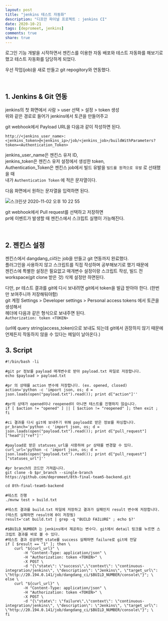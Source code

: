 ```yaml
---
layout: post
title: "jenkins 테스트 자동화"  
description: "디프만 파이널 프로젝트 : jenkins CI"
date: 2020-10-21
tags: [depromeet, jenkins]
comments: true
share: true
--- 
```


로그인 기능 개발을 시작하면서 젠킨스를 이용한 자동 배포와 테스트 자동화를 해보기로 했고 테스트 자동화를 담당하게 되었다.     

우선 작업(job)을 새로 만들고 git repogitory와 연동했다.   

<br />    
 
## 1. Jenkins & Git 연동                

jenkins의 첫 화면에서 사람 > user 선택 > 설정 > token 생성       
위와 같은 경로로 들어가 jenkins에서 토큰을 만들어주고          

git webhook에서 Payload URL을 다음과 같이 작성하면 된다.             

```
http://<jenkins_user_name>:<jenkins_token>@<jenkins_ip>/job/<jenkins_job>/buildWithParameters?token=<Authentication_Token>
```

jenkins_user_name은 젠킨스 유저 ID,       
jenkins_token은 젠킨스 유저 설정에서 생성한 token,       
Authentication_Token은 젠킨스 job에서 빌드 유발을 `빌드를 원격으로 유발` 로 선태했을 때        
내가	`Authentication Token` 에 적은 문자열이다.           

다음 화면에서 원하는 문자열을 입력하면 된다.      

 
![스크린샷 2020-11-02 오후 10 22 55](https://user-images.githubusercontent.com/33855307/97872903-24682800-1d5a-11eb-9e3d-b45ec542b776.png)    


git webhook에서 Pull request를 선택하고 저장하면        
pr에 이벤트가 발생할 때 젠킨스에서 스크립트 실행이 가능해진다.       

<br />    



## 2. 젠킨스 설정   

젠킨스에서 dangdang_ci라는 job을 만들고 git 연동까지 완료했다.       
플러그인을 사용하지 않고 스크립트를 직접 작성하며 공부해보기로 했기 때문에   
젠킨스에 특별한 설정은 필요없고 매개변수 설정이랑 스크립트 작성, 빌드 전 workspace(git clone 받은 것) 삭제 설정만 하면된다.    

다만, pr 테스트 결과를 git에 다시 보내려면 git에서 token을 발급 받아야 한다. (한번만 보여주니까 저장해둬야함)    
git 계정 Settings > Developer settings > Personal access tokens 에서 토큰을 생성해서      
헤더에 다음과 같은 형식으로 보내주면 된다.   
`Authorization: token <TOKEN>`    

(url에 query string(access_token)으로 보내도 되는데 git에서 권장하지 않기 때문에 언제든지 작동하지 않을 수 있다는 메일이 날아온다.)


 

## 3. Script         



```                
#!/bin/bash -li

#git pr 정보를 payload 매개변수로 받아 payload.txt 파일로 저장합니다.    
echo $payload > payload.txt 

#pr 의 상태를 action 변수에 저장합니다. (ex. opened, closed)
action='python -c 'import json, os; d = json.loads(open("payload.txt").read()); print d["action"]'' 

#pr의 상태가 opened이나 reopened이 아니면 테스트를 진행하지 않습니다.   
if [ $action != "opened" ] || [ $action != "reopened" ]; then exit ; fi   

#ci 결과를 다시 git에 보내주기 위해 payload로 받은 정보를 파싱합니다. 
pr_branch='python -c 'import json, os; d = json.loads(open("payload.txt").read()); print d["pull_request"]["head"]["ref"]'' 

#payload로 받은 statuses_url을 사용하여 pr 상태를 변경할 수 있다.   
curl_url='python -c 'import json, os; d = json.loads(open("payload.txt").read()); print d["pull_request"]["statuses_url"]'' 

#pr branch의 코드만 가져옵니다. 
git clone -b $pr_branch --single-branch https://github.com/depromeet/8th-final-team5-backend.git

cd 8th-final-team5-backend 

#테스트 진행 
./mvnw test > build.txt

#테스트 결과를 build.txt 파일에 저장하고 결과가 실패인지 result 변수에 저장합니다. (테스트 실패하면 result에 0이 저장됨)
result='cat build.txt | grep -q "BUILD FAILURE" ; echo $?' 

#$BUILD_NUMBER 는 jenkins에서 제공하는 변수다. git에서 detail 링크를 누르면 스크립트 결과를 바로 볼 수 있다.     
#테스트 결과 성공하면 state를 success 실패하면 failure로 git에 전달   
if [ $result == "1" ]; then \
	curl "${curl_url}" \
  		-H "Content-Type: application/json" \
  		-H "Authorization: token <TOKEN>" \
  		-X POST \
  		-d "{\"state\": \"success\",\"context\": \"continuous-integration/jenkins\", \"description\": \"Jenkins\", \"target_url\": \"http://20.194.0.141/job/dangdang_ci/$BUILD_NUMBER/console\"}"; \
else \ 
	curl "${curl_url}" \ 
  		-H "Content-Type: application/json" \
  		-H "Authorization: token <TOKEN>" \
  		-X POST \
  		-d "{\"state\": \"failure\",\"context\": \"continuous-integration/jenkins\", \"description\": \"Jenkins\", \"target_url\": \"http://20.194.0.141/job/dangdang_ci/$BUILD_NUMBER/console\"}"; \
fi
```       


   